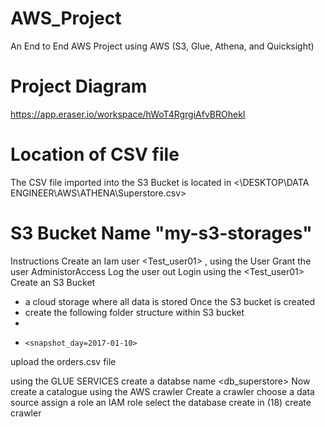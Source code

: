 # AWS_Project
An End to End AWS Project using AWS (S3, Glue, Athena, and Quicksight)

# Project Diagram
https://app.eraser.io/workspace/hWoT4RgrgiAfvBROhekI


# Location of CSV file 
The CSV file imported into the S3 Bucket is located in <\DESKTOP\DATA ENGINEER\AWS\ATHENA\Superstore.csv>

# S3 Bucket Name "my-s3-storages"

Instructions
Create an Iam user <Test_user01> , using the <Root> User
Grant the user AdministorAccess
Log the <Root> user out
Login using the <Test_user01>
Create an S3 Bucket 
  - a cloud storage where all data is stored
Once the S3 bucket is created
  - create the following folder structure within S3 bucket
  -   <orders>
  -     <snapshot_day=2017-01-10>      
upload the orders.csv file

using the GLUE SERVICES
create a databse name <db_superstore>
Now create a catalogue using the AWS crawler
Create a crawler
choose a data source 
assign a role an IAM role 
select the database create in (18)
create crawler
